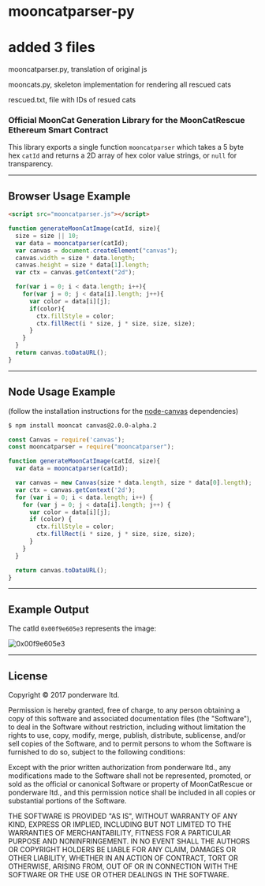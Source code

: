 # mooncatparser-py

# added 3 files 

mooncatparser.py, translation of original js

mooncats.py, skeleton implementation for rendering all rescued cats

rescued.txt, file with IDs of resued cats


### Official MoonCat Generation Library for the MoonCatRescue Ethereum Smart Contract

This library exports a single function `mooncatparser` which takes a 5 byte hex `catId` and returns a 2D array of hex color value strings, or `null` for transparency.

-----

## Browser Usage Example

```html
<script src="mooncatparser.js"></script>
```

```javascript
function generateMoonCatImage(catId, size){
  size = size || 10;
  var data = mooncatparser(catId);
  var canvas = document.createElement("canvas");
  canvas.width = size * data.length;
  canvas.height = size * data[1].length;
  var ctx = canvas.getContext("2d");

  for(var i = 0; i < data.length; i++){
    for(var j = 0; j < data[i].length; j++){
      var color = data[i][j];
      if(color){
        ctx.fillStyle = color;
        ctx.fillRect(i * size, j * size, size, size);
      }
    }
  }
  return canvas.toDataURL();
}
```

-----

## Node Usage Example
(follow the installation instructions for the [node-canvas](https://github.com/Automattic/node-canvas) dependencies)

```bash
$ npm install mooncat canvas@2.0.0-alpha.2
```

```javascript
const Canvas = require('canvas');
const mooncatparser = require("mooncatparser");

function generateMoonCatImage(catId, size){
  var data = mooncatparser(catId);

  var canvas = new Canvas(size * data.length, size * data[0].length);
  var ctx = canvas.getContext('2d');
  for (var i = 0; i < data.length; i++) {
    for (var j = 0; j < data[i].length; j++) {
      var color = data[i][j];
      if (color) {
        ctx.fillStyle = color;
        ctx.fillRect(i * size, j * size, size, size);
      }
    }
  }

  return canvas.toDataURL();
}
```

-----

## Example Output

The catId `0x00f9e605e3` represents the image:

![0x00f9e605e3](example.png)

-----

## License

Copyright © 2017 ponderware ltd.

Permission is hereby granted, free of charge, to any person obtaining a copy of this software and associated documentation files (the "Software"), to deal in the Software without restriction, including without limitation the rights to use, copy, modify, merge, publish, distribute, sublicense, and/or sell copies of the Software, and to permit persons to whom the Software is furnished to do so, subject to the following conditions:

Except with the prior written authorization from ponderware ltd., any modifications made to the Software shall not be represented, promoted, or sold as the official or canonical Software or property of MoonCatRescue or ponderware ltd., and this permission notice shall be included in all copies or substantial portions of the Software.

THE SOFTWARE IS PROVIDED "AS IS", WITHOUT WARRANTY OF ANY KIND, EXPRESS OR IMPLIED, INCLUDING BUT NOT LIMITED TO THE WARRANTIES OF MERCHANTABILITY, FITNESS FOR A PARTICULAR PURPOSE AND NONINFRINGEMENT. IN NO EVENT SHALL THE AUTHORS OR COPYRIGHT HOLDERS BE LIABLE FOR ANY CLAIM, DAMAGES OR OTHER LIABILITY, WHETHER IN AN ACTION OF CONTRACT, TORT OR OTHERWISE, ARISING FROM, OUT OF OR IN CONNECTION WITH THE SOFTWARE OR THE USE OR OTHER DEALINGS IN THE SOFTWARE.
